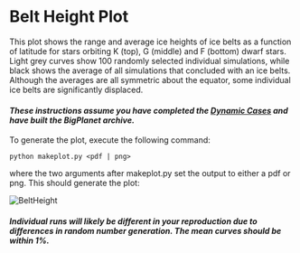 # Belt Height Plot

This plot shows the range and average ice heights of ice belts as a function of latitude for stars orbiting K (top), G (middle) and F (bottom) dwarf stars. Light grey curves show 100 randomly selected individual simulations, while black shows the average of all simulations that concluded with an ice belts. Although the averages are all symmetric about the equator, some individual ice belts are significantly displaced.

#### _These instructions assume you have completed the [Dynamic Cases](../DynamicCases) and have built the BigPlanet archive._

To generate the plot, execute the following command:

```
python makeplot.py <pdf | png>
```
where the two arguments after makeplot.py set the output to either a pdf or png. This should generate the plot:

![BeltHeight](BeltHeight.png)

#### _Individual runs will likely be different in your reproduction due to differences in random number generation. The mean curves should be within 1%._
